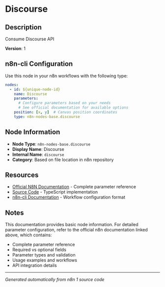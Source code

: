 # Discourse

## Description

Consume Discourse API

**Version**: 1

## n8n-cli Configuration

Use this node in your n8n workflows with the following type:

```yaml
nodes:
  - id: ${unique-node-id}
    name: Discourse
    parameters:
      # Configure parameters based on your needs
      # See official documentation for available options
    position: [x, y]  # Canvas position coordinates
    type: n8n-nodes-base.discourse
```

## Node Information

- **Node Type**: `n8n-nodes-base.discourse`
- **Display Name**: Discourse
- **Internal Name**: `discourse`
- **Category**: Based on file location in n8n repository

## Resources

- [Official N8N Documentation](https://docs.n8n.io/integrations/builtin/app-nodes/n8n-nodes-base.discourse/) - Complete parameter reference
- [Source Code](https://github.com/n8n-io/n8n/blob/master/packages/nodes-base/nodes/Discourse/Discourse.node.ts) - TypeScript implementation
- [n8n-cli Documentation](https://github.com/edenreich/n8n-cli) - Workflow configuration format

## Notes

This documentation provides basic node information. For detailed parameter configuration, 
refer to the official n8n documentation linked above, which contains:

- Complete parameter reference
- Required vs optional fields
- Parameter types and validation
- Usage examples and workflows
- API integration details

---
*Generated automatically from n8n 1 source code*
